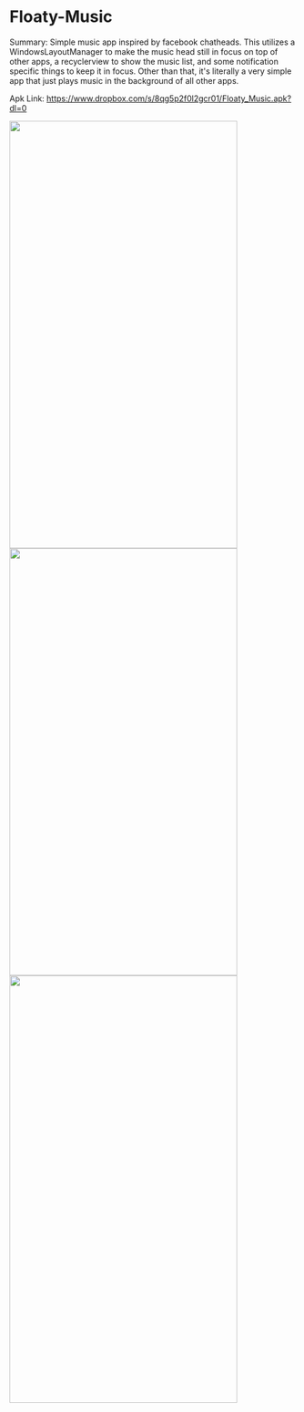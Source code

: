 # Floaty-Music
Summary:
Simple music app inspired by facebook chatheads. This utilizes a WindowsLayoutManager to make the music head still in focus on top of other apps, a recyclerview to show the music list, and some notification specific things to keep it in focus. Other than that, it's literally a very simple app that just plays music in the background of all other apps.

Apk Link: https://www.dropbox.com/s/8qg5p2f0l2gcr01/Floaty_Music.apk?dl=0

<img height="750" width="400" src="https://user-images.githubusercontent.com/30193978/52017941-b106f780-249d-11e9-9998-b5dc15ec0f67.jpg">
<img height="750" width="400" src="https://user-images.githubusercontent.com/30193978/52017942-b106f780-249d-11e9-8de5-fadc1192f65b.jpg">
<img height="750" width="400" src="https://user-images.githubusercontent.com/30193978/52017944-b106f780-249d-11e9-8d0a-2efabc140eed.jpg">
